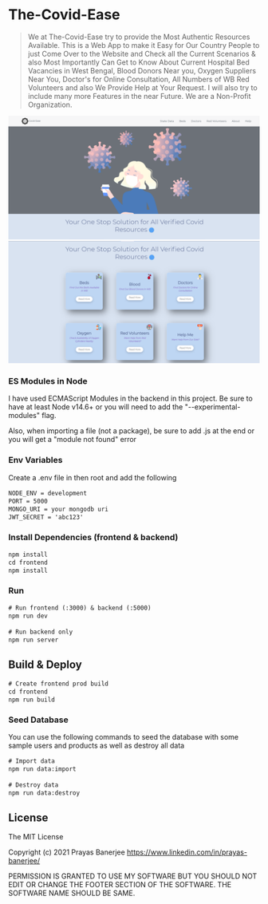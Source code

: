 # The-Covid-Ease

> We at The-Covid-Ease try to provide the Most Authentic Resources Available. This is a Web App to make it Easy for Our Country People to just Come Over to the Website and Check all the Current Scenarios & also Most Importantly Can Get to Know About Current Hospital Bed Vacancies in West Bengal, Blood Donors Near you, Oxygen Suppliers Near You, Doctor's for Online Consultation, All Numbers of WB Red Volunteers and also We Provide Help at Your Request. I will also try to include many more Features in the near Future. We are a Non-Profit Organization.

![screenshot](https://github.com/banerjeePrayas/The-Covid-Ease/blob/main/uploads/SC1.png?raw=true)
![screenshot](https://github.com/banerjeePrayas/The-Covid-Ease/blob/main/uploads/SC2.png?raw=true)

### ES Modules in Node

I have used ECMAScript Modules in the backend in this project. Be sure to have at least Node v14.6+ or you will need to add the "--experimental-modules" flag.

Also, when importing a file (not a package), be sure to add .js at the end or you will get a "module not found" error

### Env Variables

Create a .env file in then root and add the following

```
NODE_ENV = development
PORT = 5000
MONGO_URI = your mongodb uri
JWT_SECRET = 'abc123'

```

### Install Dependencies (frontend & backend)

```
npm install
cd frontend
npm install
```

### Run

```
# Run frontend (:3000) & backend (:5000)
npm run dev

# Run backend only
npm run server
```

## Build & Deploy

```
# Create frontend prod build
cd frontend
npm run build
```

### Seed Database

You can use the following commands to seed the database with some sample users and products as well as destroy all data

```
# Import data
npm run data:import

# Destroy data
npm run data:destroy
```

## License

The MIT License

Copyright (c) 2021 Prayas Banerjee https://www.linkedin.com/in/prayas-banerjee/

PERMISSION IS GRANTED TO USE MY SOFTWARE BUT YOU SHOULD NOT EDIT OR CHANGE THE FOOTER
SECTION OF THE SOFTWARE. THE SOFTWARE NAME SHOULD BE SAME.
